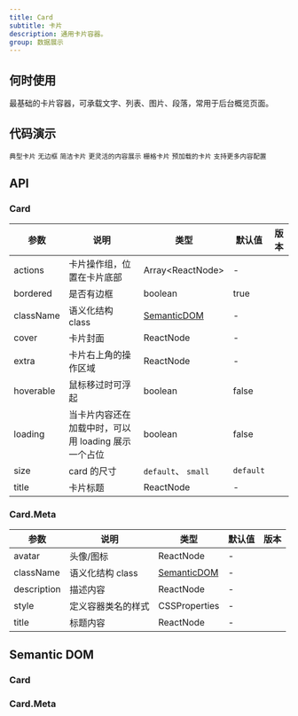 ```yaml
---
title: Card
subtitle: 卡片
description: 通用卡片容器。
group: 数据展示
---
```


## 何时使用

最基础的卡片容器，可承载文字、列表、图片、段落，常用于后台概览页面。

## 代码演示

<!-- prettier-ignore -->
<code src="./demo/basic.tsx">典型卡片</code>
<code src="./demo/border-less.tsx" background="#f3f4f6">无边框</code>
<code src="./demo/simple.tsx">简洁卡片</code>
<code src="./demo/flexible-content.tsx">更灵活的内容展示</code>
<code src="./demo/in-column.tsx" background="#f3f4f6">栅格卡片</code>
<code src="./demo/loading.tsx">预加载的卡片</code>
<code src="./demo/meta.tsx">支持更多内容配置</code>

## API

### Card

| 参数 | 说明 | 类型 | 默认值 | 版本 |
| --- | --- | --- | --- | --- |
| actions | 卡片操作组，位置在卡片底部 | Array&lt;ReactNode> | - |  |
| bordered | 是否有边框 | boolean | true |  |
| className | 语义化结构 class | [SemanticDOM](#card-1) | - |  |
| cover | 卡片封面 | ReactNode | - |  |
| extra | 卡片右上角的操作区域 | ReactNode | - |  |
| hoverable | 鼠标移过时可浮起 | boolean | false |  |
| loading | 当卡片内容还在加载中时，可以用 loading 展示一个占位 | boolean | false |  |
| size | card 的尺寸 | `default`、 `small` | `default` |  |
| title | 卡片标题 | ReactNode | - |  |

### Card.Meta

| 参数        | 说明               | 类型                       | 默认值 | 版本 |
| ----------- | ------------------ | -------------------------- | ------ | ---- |
| avatar      | 头像/图标          | ReactNode                  | -      |      |
| className   | 语义化结构 class   | [SemanticDOM](#cardmeta-1) | -      |      |
| description | 描述内容           | ReactNode                  | -      |      |
| style       | 定义容器类名的样式 | CSSProperties              | -      |      |
| title       | 标题内容           | ReactNode                  | -      |      |

## Semantic DOM

### Card

<code src="./demo/_semantic_basic.tsx" simplify></code>

### Card.Meta

<code src="./demo/_semantic_meta.tsx" simplify></code>
